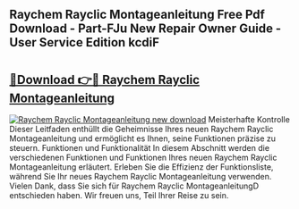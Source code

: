 ## Raychem Rayclic Montageanleitung Free Pdf Download - Part-FJu New Repair Owner Guide - User Service Edition kcdiF

# <h2><a href="http://df8cu5.blite.top/?on=Raychem+Rayclic+Montageanleitung">🔗Download 👉🔴 Raychem Rayclic Montageanleitung</a></h2>

[![Raychem Rayclic Montageanleitung new download](https://i.imgur.com/lujVjoI.png)](http://df8cu5.blite.top/?on=Raychem+Rayclic+Montageanleitung)
Meisterhafte Kontrolle Dieser Leitfaden enthüllt die Geheimnisse Ihres neuen Raychem Rayclic Montageanleitung und ermöglicht es Ihnen, seine Funktionen präzise zu steuern. Funktionen und Funktionalität In diesem Abschnitt werden die verschiedenen Funktionen und Funktionen Ihres neuen Raychem Rayclic Montageanleitung erläutert. Erleben Sie die Effizienz der Funktionsliste, während Sie Ihr neues Raychem Rayclic Montageanleitung verwenden. Vielen Dank, dass Sie sich für Raychem Rayclic MontageanleitungD entschieden haben. Wir freuen uns, Teil Ihrer Reise zu sein.
